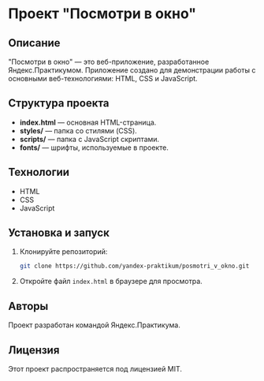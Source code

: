 # Проект "Посмотри в окно"

## Описание
"Посмотри в окно" — это веб-приложение, разработанное Яндекс.Практикумом. Приложение создано для демонстрации работы с основными веб-технологиями: HTML, CSS и JavaScript.

## Структура проекта
- **index.html** — основная HTML-страница.
- **styles/** — папка со стилями (CSS).
- **scripts/** — папка с JavaScript скриптами.
- **fonts/** — шрифты, используемые в проекте.

## Технологии
- HTML
- CSS
- JavaScript

## Установка и запуск
1. Клонируйте репозиторий:
    ```bash
    git clone https://github.com/yandex-praktikum/posmotri_v_okno.git
    ```
2. Откройте файл `index.html` в браузере для просмотра.

## Авторы
Проект разработан командой Яндекс.Практикума.

## Лицензия
Этот проект распространяется под лицензией MIT.
